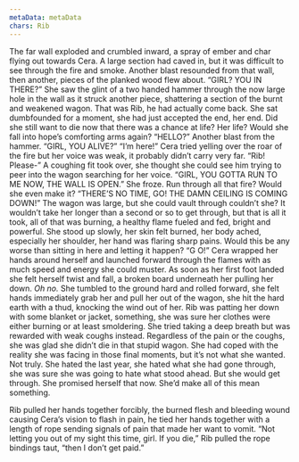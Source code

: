 ```yaml
---
metaData: metaData
chars: Rib
---
```


The far wall exploded and crumbled inward, a spray of ember and char flying out towards Cera. A large section had caved in, but it was difficult to see through the fire and smoke. Another blast resounded from that wall, then another, pieces of the planked wood flew about.
“GIRL? YOU IN THERE?”
She saw the glint of a two handed hammer through the now large hole in the wall as it struck another piece, shattering a section of the burnt and weakened wagon. 
That was Rib, he had actually come back. She sat dumbfounded for a moment, she had just accepted the end, her end. Did she still want to die now that there was a chance at life? Her life? Would she fall into hope’s comforting arms again?
“HELLO?” Another blast from the hammer. “GIRL, YOU ALIVE?”
“I’m here!” Cera tried yelling over the roar of the fire but her voice was weak, it probably didn’t carry very far. “Rib! Please-” A coughing fit took over, she thought she could see him trying to peer into the wagon searching for her voice. 
“GIRL, YOU GOTTA RUN TO ME NOW, THE WALL IS OPEN.”
She froze. Run through all that fire? Would she even make it?
“THERE’S NO TIME, GO! THE DAMN CEILING IS COMING DOWN!”
The wagon was large, but she could vault through couldn’t she? It wouldn’t take her longer than a second or so to get through, but that is all it took, all of that was burning, a healthy flame fueled and fed, bright and powerful. She stood up slowly, her skin felt burned, her body ached, especially her shoulder, her hand was flaring sharp pains. Would this be any worse than sitting in here and letting it happen?
“G O!”
Cera wrapped her hands around herself and launched forward through the flames with as much speed and energy she could muster. 
As soon as her first foot landed she felt herself twist and fall, a broken board underneath her pulling her down.
*Oh no.*
She tumbled to the ground hard and rolled forward, she felt hands immediately grab her and pull her out of the wagon, she hit the hard earth with a thud, knocking the wind out of her. Rib was patting her down with some blanket or jacket, something, she was sure her clothes were either burning or at least smoldering. She tried taking a deep breath but was rewarded with weak coughs instead. 
Regardless of the pain or the coughs, she was glad she didn’t die in that stupid wagon. She had coped with the reality she was facing in those final moments, but it’s not what she wanted. Not truly. She hated the last year, she hated what she had gone through, she was sure she was going to hate what stood ahead. 
But she would get through. 
She promised herself that now. She’d make all of this mean something. 

Rib pulled her hands together forcibly, the burned flesh and bleeding wound causing Cera’s vision to flash in pain, he tied her hands together with a length of rope sending signals of pain that made her want to vomit. 
“Not letting you out of my sight this time, girl. If you die,” Rib pulled the rope bindings taut, “then I don’t get paid.”